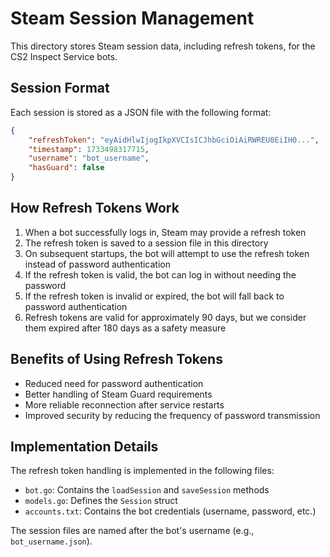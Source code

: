 # Steam Session Management

This directory stores Steam session data, including refresh tokens, for the CS2 Inspect Service bots.

## Session Format

Each session is stored as a JSON file with the following format:

```json
{
	"refreshToken": "eyAidHlwIjogIkpXVCIsICJhbGciOiAiRWREU0EiIH0...",
	"timestamp": 1733498317715,
	"username": "bot_username",
	"hasGuard": false
}
```

## How Refresh Tokens Work

1. When a bot successfully logs in, Steam may provide a refresh token
2. The refresh token is saved to a session file in this directory
3. On subsequent startups, the bot will attempt to use the refresh token instead of password authentication
4. If the refresh token is valid, the bot can log in without needing the password
5. If the refresh token is invalid or expired, the bot will fall back to password authentication
6. Refresh tokens are valid for approximately 90 days, but we consider them expired after 180 days as a safety measure

## Benefits of Using Refresh Tokens

- Reduced need for password authentication
- Better handling of Steam Guard requirements
- More reliable reconnection after service restarts
- Improved security by reducing the frequency of password transmission

## Implementation Details

The refresh token handling is implemented in the following files:

- `bot.go`: Contains the `loadSession` and `saveSession` methods
- `models.go`: Defines the `Session` struct
- `accounts.txt`: Contains the bot credentials (username, password, etc.)

The session files are named after the bot's username (e.g., `bot_username.json`).
